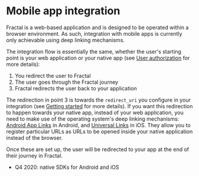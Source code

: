 # Mobile app integration

Fractal is a web-based application and is designed to be operated within a browser environment. As such, integration with mobile apps is currently only achievable using deep linking mechanisms.

The integration flow is essentially the same, whether the user's starting point is your web application or your native app (see [User authorization](user-authorization.md) for more details):

1. You redirect the user to Fractal
2. The user goes through the Fractal journey
3. Fractal redirects the user back to your application

The redirection in point 3 is towards the `redirect_uri` you configure in your integration (see [Getting started](../getting-started.md#create-an-application) for more details). If you want this redirection to happen towards your native app, instead of your web application, you need to make use of the operating system's deep linking mechanisms: [Android App Links](https://developer.android.com/training/app-links) in Android, and [Universal Links](https://developer.apple.com/ios/universal-links/) in iOS. They allow you to register particular URLs as URLs to be opened inside your native application instead of the browser.

Once these are set up, the user will be redirected to your app at the end of their journey in Fractal.

* Q4 2020: native SDKs for Android and iOS

